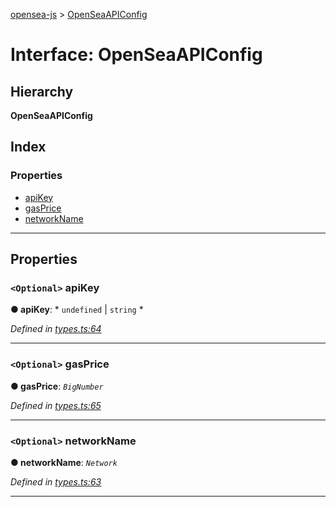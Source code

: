 [opensea-js](../README.md) > [OpenSeaAPIConfig](../interfaces/openseaapiconfig.md)

# Interface: OpenSeaAPIConfig

## Hierarchy

**OpenSeaAPIConfig**

## Index

### Properties

* [apiKey](openseaapiconfig.md#apikey)
* [gasPrice](openseaapiconfig.md#gasprice)
* [networkName](openseaapiconfig.md#networkname)

---

## Properties

<a id="apikey"></a>

### `<Optional>` apiKey

**● apiKey**: * `undefined` &#124; `string`
*

*Defined in [types.ts:64](https://github.com/ProjectOpenSea/opensea-js/blob/b6c46a8/src/types.ts#L64)*

___
<a id="gasprice"></a>

### `<Optional>` gasPrice

**● gasPrice**: *`BigNumber`*

*Defined in [types.ts:65](https://github.com/ProjectOpenSea/opensea-js/blob/b6c46a8/src/types.ts#L65)*

___
<a id="networkname"></a>

### `<Optional>` networkName

**● networkName**: *`Network`*

*Defined in [types.ts:63](https://github.com/ProjectOpenSea/opensea-js/blob/b6c46a8/src/types.ts#L63)*

___

